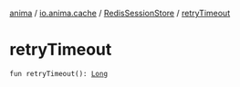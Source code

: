 [anima](../../index.md) / [io.anima.cache](../index.md) / [RedisSessionStore](index.md) / [retryTimeout](./retry-timeout.md)

# retryTimeout

`fun retryTimeout(): `[`Long`](https://kotlinlang.org/api/latest/jvm/stdlib/kotlin/-long/index.html)
